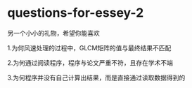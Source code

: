 # questions-for-essey-2
另一个小小的礼物，希望你能喜欢

1.为何风速处理的过程中，GLCM矩阵的值与最终结果不匹配

2.为何通过阅读程序，程序与论文严重不符，且存在学术不端

3.为何程序并没有自己计算出结果，而是直接通过读取数据得到的
